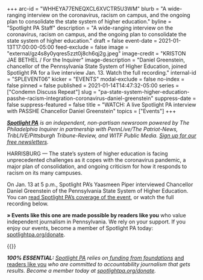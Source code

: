+++
arc-id = "WHHEYA77ENEQXCL6XVCTR5U3WM"
blurb = "A wide-ranging interview on the coronavirus, racism on campus, and the ongoing plan to consolidate the state system of higher education."
byline = "Spotlight PA Staff"
description = "A wide-ranging interview on the coronavirus, racism on campus, and the ongoing plan to consolidate the state system of higher education."
draft = false
event-date = 2021-01-13T17:00:00-05:00
feed-exclude = false
image = "external/gz4s8y0yqres5zzt0j8ch6qj2g.jpeg"
image-credit = "KRISTON JAE BETHEL / For the Inquirer"
image-description = "Daniel Greenstein, chancellor of the Pennsylvania State System of Higher Education, joined Spotlight PA for a live interview Jan. 13. Watch the full recording."
internal-id = "SPLEVENT06"
kicker = "EVENTS"
modal-exclude = false
no-index = false
pinned = false
published = 2021-01-14T14:47:32-05:00
series = ["Condemn Discuss Repeat"]
slug = "pa-state-system-higher-education-passhe-racism-integration-coronavirus-daniel-greenstein"
suppress-date = false
suppress-featured = false
title = "WATCH: A live Spotlight PA interview with PASSHE Chancellor Daniel Greenstein"
topics = ["Events"]
+++

<a href="https://www.spotlightpa.org/"><i><b>Spotlight PA</b></i></a><i> is an independent, non-partisan newsroom powered by The Philadelphia Inquirer in partnership with PennLive/The Patriot-News, TribLIVE/Pittsburgh Tribune-Review, and WITF Public Media. </i><a href="https://www.spotlightpa.org/newsletters"><i>Sign up for our free newsletters</i></a><i>.</i>

HARRISBURG — The state’s system of higher education is facing unprecedented challenges as it copes with the coronavirus pandemic, a major plan of consolidation, and ongoing criticism for how it responds to racism on its many campuses.

On Jan. 13 at 5 p.m., Spotlight PA’s Yaasmeen Piper interviewed Chancellor Daniel Greenstein of the Pennsylvania State System of Higher Education. You can <a href="https://www.spotlightpa.org/news/2021/01/passhe-coronavirus-chancellor-daniel-greenstein-racism-higher-education-college-campus-integration/" target=_blank>read Spotlight PA’s coverage of the event</a>, or watch the full recording below.

<b>» Events like this one are made possible by readers like you</b> who value independent journalism in Pennsylvania. We rely on your support. If you enjoy our events, become a member of Spotlight PA today: <a href="/donate?campaign=701Dn000000YgpHIAS">spotlightpa.org/donate</a>.

{{<youtube aRRMSMVQLTc>}}

<i><b>100% ESSENTIAL:</b></i><i> </i><a href="https://www.spotlightpa.org/"><i>Spotlight PA</i></a><i> relies on</i><a href="https://www.spotlightpa.org/support"><i> funding from foundations</i></a><i> </i><a href="https://www.spotlightpa.org/support">and readers like you</a><i> who are committed to accountability journalism that gets results. Become a member today at </i><a href="/donate?campaign=701Dn000000YgovIAC"><i>spotlightpa.org/donate</i></a><i>.</i>
